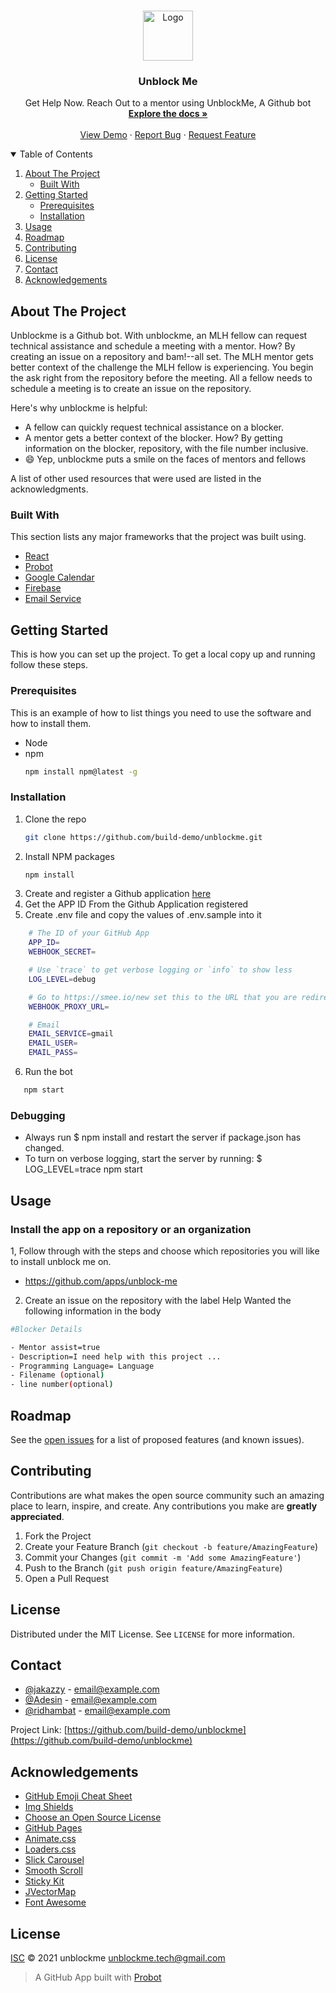 <!-- PROJECT LOGO -->
<br />
<p align="center">
  <a href="https://i.ibb.co/Rv1Tg53/unblockme.png">
    <img src="https://i.ibb.co/Rv1Tg53/unblockme.png" alt="Logo" width="80" height="80">
  </a>

  <h3 align="center">Unblock Me</h3>

  <p align="center">
    Get Help Now. Reach Out to a mentor using UnblockMe, A Github bot
    <br />
    <a href="https://github.com/othneildrew/Best-README-Template"><strong>Explore the docs »</strong></a>
    <br />
    <br />
    <a href="https://github.com/othneildrew/Best-README-Template">View Demo</a>
    ·
    <a href="https://github.com/othneildrew/Best-README-Template/issues">Report Bug</a>
    ·
    <a href="https://github.com/othneildrew/Best-README-Template/issues">Request Feature</a>
  </p>
</p>

<!-- TABLE OF CONTENTS -->
<details open="open">
  <summary>Table of Contents</summary>
  <ol>
    <li>
      <a href="#about-the-project">About The Project</a>
      <ul>
        <li><a href="#built-with">Built With</a></li>
      </ul>
    </li>
    <li>
      <a href="#getting-started">Getting Started</a>
      <ul>
        <li><a href="#prerequisites">Prerequisites</a></li>
        <li><a href="#installation">Installation</a></li>
      </ul>
    </li>
    <li><a href="#usage">Usage</a></li>
    <li><a href="#roadmap">Roadmap</a></li>
    <li><a href="#contributing">Contributing</a></li>
    <li><a href="#license">License</a></li>
    <li><a href="#contact">Contact</a></li>
    <li><a href="#acknowledgements">Acknowledgements</a></li>
  </ol>
</details>

<!-- ABOUT THE PROJECT -->

## About The Project

Unblockme is a Github bot. With unblockme, an MLH fellow can request technical assistance and schedule a meeting with a mentor.
How? By creating an issue on a repository and bam!--all set.
The MLH mentor gets better context of the challenge the MLH fellow is experiencing.
You begin the ask right from the repository before the meeting.
All a fellow needs to schedule a meeting is to create an issue on the repository.

Here's why unblockme is helpful:

- A fellow can quickly request technical assistance on a blocker.
- A mentor gets a better context of the blocker. How? By getting information on the blocker, repository, with the file number inclusive.
- :smile: Yep, unblockme puts a smile on the faces of mentors and fellows

A list of other used resources that were used are listed in the acknowledgments.

### Built With

This section lists any major frameworks that the project was built using.

- [React](https://reactjs.org/)
- [Probot](https://probot.github.io/)
- [Google Calendar](https://developers.google.com/calendar)
- [Firebase](https://firebase.google.com/)
- [Email Service](https://nodemailer.com/about/)

<!-- GETTING STARTED -->

## Getting Started

This is how you can set up the project.
To get a local copy up and running follow these steps.

### Prerequisites

This is an example of how to list things you need to use the software and how to install them.

- Node
- npm
  ```sh
  npm install npm@latest -g
  ```

### Installation

1. Clone the repo
   ```sh
   git clone https://github.com/build-demo/unblockme.git
   ```
2. Install NPM packages
   ```sh
   npm install
   ```
3. Create and register a Github application [here](https://docs.github.com/en/developers/apps/creating-a-github-app)
4. Get the APP ID From the Github Application registered
5. Create .env file and copy the values of .env.sample into it

```sh
    # The ID of your GitHub App
    APP_ID=
    WEBHOOK_SECRET=

    # Use `trace` to get verbose logging or `info` to show less
    LOG_LEVEL=debug

    # Go to https://smee.io/new set this to the URL that you are redirected to.
    WEBHOOK_PROXY_URL=

    # Email
    EMAIL_SERVICE=gmail
    EMAIL_USER=
    EMAIL_PASS=
```

6. Run the bot

```sh
   npm start
```

### Debugging

- Always run $ npm install and restart the server if package.json has changed.
- To turn on verbose logging, start the server by running: $ LOG_LEVEL=trace npm start

<!-- USAGE EXAMPLES -->

## Usage

### Install the app on a repository or an organization

1, Follow through with the steps and choose which repositories you will like to install unblock me on.

- https://github.com/apps/unblock-me

2. Create an issue on the repository with the label Help Wanted the following information in the body

```sh
#Blocker Details

- Mentor assist=true
- Description=I need help with this project ...
- Programming Language= Language
- Filename (optional)
- line number(optional)

```

<!-- ROADMAP -->

## Roadmap

See the [open issues](https://github.com/othneildrew/Best-README-Template/issues) for a list of proposed features (and known issues).

<!-- CONTRIBUTING -->

## Contributing

Contributions are what makes the open source community such an amazing place to learn, inspire, and create. Any contributions you make are **greatly appreciated**.

1. Fork the Project
2. Create your Feature Branch (`git checkout -b feature/AmazingFeature`)
3. Commit your Changes (`git commit -m 'Add some AmazingFeature'`)
4. Push to the Branch (`git push origin feature/AmazingFeature`)
5. Open a Pull Request

<!-- LICENSE -->

## License

Distributed under the MIT License. See `LICENSE` for more information.

<!-- Contributors/Contact -->

## Contact

- [@jakazzy](https://github.com/jakazzy) - email@example.com
- [@Adesin](https://github.com/adisen) - email@example.com
- [@ridhambat](https://github.com/ridhambhat) - email@example.com

Project Link: [https://github.com/build-demo/unblockme](https://github.com/build-demo/unblockme)

<!-- ACKNOWLEDGEMENTS -->

## Acknowledgements

- [GitHub Emoji Cheat Sheet](https://www.webpagefx.com/tools/emoji-cheat-sheet)
- [Img Shields](https://shields.io)
- [Choose an Open Source License](https://choosealicense.com)
- [GitHub Pages](https://pages.github.com)
- [Animate.css](https://daneden.github.io/animate.css)
- [Loaders.css](https://connoratherton.com/loaders)
- [Slick Carousel](https://kenwheeler.github.io/slick)
- [Smooth Scroll](https://github.com/cferdinandi/smooth-scroll)
- [Sticky Kit](http://leafo.net/sticky-kit)
- [JVectorMap](http://jvectormap.com)
- [Font Awesome](https://fontawesome.com)

<!-- MARKDOWN LINKS & IMAGES -->
<!-- https://www.markdownguide.org/basic-syntax/#reference-style-links -->

[mailgene]: https://www.npmjs.com/package/mailgen

## License

[ISC](LICENSE) © 2021 unblockme <unblockme.tech@gmail.com>

> A GitHub App built with [Probot](https://github.com/probot/probot)
